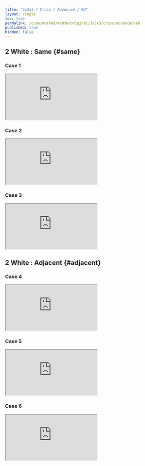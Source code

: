 ```yaml
---
title: "3x3x3 / Cross / Advanced / ED"
layout: single
toc: true
permalink: /cube/method/NxNxN/original/3x3x3/cross/advanced/ed
published: true
hidden: false
---
```


<head>
  <base target="_blank">
  <link
    rel   = "stylesheet"
    type  = "text/css"
    href  = "/assets/css/ruwix/iframe.css"
  >
</head>



## 2 White : Same {#same}

### Case 1

<iframe
  class     = "wo_ul"
  scrolling = "no"
  src       = "https://ruwix.com/widget/3d/?alg=F%20R%20D'%20F&colored=U%20FD%20LD&hover=9&speed=500&flags=canvas"
></iframe>

### Case 2

<iframe
  class     = "wo_ul"
  scrolling = "no"
  src       = "https://ruwix.com/widget/3d/?alg=F%20R%20D2'%20F&colored=U%20FD%20BD&hover=9&speed=500&flags=canvas"
></iframe>

### Case 3

<iframe
  class     = "wo_ul"
  scrolling = "no"
  src       = "https://ruwix.com/widget/3d/?alg=F%20R%20D%20F&colored=U%20FD%20RD&hover=9&speed=500&flags=canvas"
></iframe>



## 2 White : Adjacent {#adjacent}

### Case 4

<iframe
  class     = "wo_ul"
  scrolling = "no"
  src       = "https://ruwix.com/widget/3d/?alg=R%20F&colored=U%20FD%20RD&hover=9&speed=500&flags=canvas"
></iframe>

### Case 5

<iframe
  class     = "wo_ul"
  scrolling = "no"
  src       = "https://ruwix.com/widget/3d/?alg=R%20D%20F&colored=U%20FD%20BD&hover=9&speed=500&flags=canvas"
></iframe>

### Case 6

<iframe
  class     = "wo_ul"
  scrolling = "no"
  src       = "https://ruwix.com/widget/3d/?alg=R%20D2%20F&colored=U%20FD%20LD&hover=9&speed=500&flags=canvas"
></iframe>
